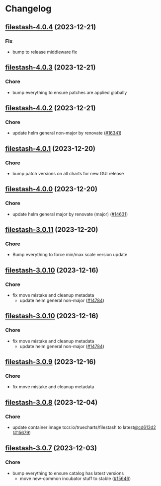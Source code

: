 # Changelog



## [filestash-4.0.4](https://github.com/truecharts/charts/compare/filestash-4.0.3...filestash-4.0.4) (2023-12-21)

### Fix

- bump to release middleware fix
  
  


## [filestash-4.0.3](https://github.com/truecharts/charts/compare/filestash-4.0.2...filestash-4.0.3) (2023-12-21)

### Chore

- bump everything to ensure patches are applied globally
  
  


## [filestash-4.0.2](https://github.com/truecharts/charts/compare/filestash-4.0.1...filestash-4.0.2) (2023-12-21)

### Chore

- update helm general non-major by renovate ([#16341](https://github.com/truecharts/charts/issues/16341))
  
  


## [filestash-4.0.1](https://github.com/truecharts/charts/compare/filestash-4.0.0...filestash-4.0.1) (2023-12-20)

### Chore

- bump patch versions on all charts for new GUI release
  
  


## [filestash-4.0.0](https://github.com/truecharts/charts/compare/filestash-3.0.11...filestash-4.0.0) (2023-12-20)

### Chore

- update helm general major by renovate (major) ([#14631](https://github.com/truecharts/charts/issues/14631))
  
  


## [filestash-3.0.11](https://github.com/truecharts/charts/compare/filestash-3.0.10...filestash-3.0.11) (2023-12-20)

### Chore

- Bump everything to force min/max scale version update
  
  


## [filestash-3.0.10](https://github.com/truecharts/charts/compare/filestash-3.0.8...filestash-3.0.10) (2023-12-16)

### Chore

- fix move mistake and cleanup metadata
  - update helm general non-major ([#14784](https://github.com/truecharts/charts/issues/14784))
  
  


## [filestash-3.0.10](https://github.com/truecharts/charts/compare/filestash-3.0.8...filestash-3.0.10) (2023-12-16)

### Chore

- fix move mistake and cleanup metadata
  - update helm general non-major ([#14784](https://github.com/truecharts/charts/issues/14784))
  
  


## [filestash-3.0.9](https://github.com/truecharts/charts/compare/filestash-3.0.8...filestash-3.0.9) (2023-12-16)

### Chore

- fix move mistake and cleanup metadata
  
  


## [filestash-3.0.8](https://github.com/truecharts/charts/compare/filestash-3.0.7...filestash-3.0.8) (2023-12-04)

### Chore

- update container image tccr.io/truecharts/filestash to latest[@cd613d2](https://github.com/cd613d2) ([#15679](https://github.com/truecharts/charts/issues/15679))
  
  


## [filestash-3.0.7](https://github.com/truecharts/charts/compare/filestash-3.0.6...filestash-3.0.7) (2023-12-03)

### Chore

- bump everything to ensure catalog has latest versions
  - move new-common incubator stuff to stable ([#15646](https://github.com/truecharts/charts/issues/15646))
  
  